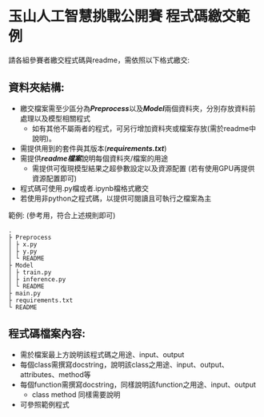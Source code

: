 # 玉山人工智慧挑戰公開賽 程式碼繳交範例
請各組參賽者繳交程式碼與readme，需依照以下格式繳交:

## 資料夾結構:
- 繳交檔案需至少區分為***Preprocess***以及***Model***兩個資料夾，分別存放資料前處理以及模型相關程式
  - 如有其他不屬兩者的程式，可另行增加資料夾或檔案存放(需於readme中說明)。
- 需提供用到的套件與其版本(***requirements.txt***)
- 需提供***readme檔案***說明每個資料夾/檔案的用途
  - 需提供可復現模型結果之超參數設定以及資源配置 (若有使用GPU再提供資源配置即可)
- 程式碼可使用.py檔或者.ipynb檔格式繳交
- 若使用非python之程式碼，以提供可閱讀且可執行之檔案為主

範例: (參考用，符合上述規則即可)
```
.
├ Preprocess
│ ├ x.py
│ ├ y.py
│ └ README
├ Model
│ ├ train.py
│ ├ inference.py
│ └ README
├ main.py
├ requirements.txt
└ README
```
## 程式碼檔案內容:
- 需於檔案最上方說明該程式碼之用途、input、output
- 每個class需撰寫docstring，說明該class之用途、input、output、attributes、method等
- 每個function需撰寫docstring，同樣說明該function之用途、input、output
  - class method 同樣需要說明
- 可參照範例程式

